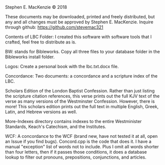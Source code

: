 Stephen E. MacKenzie © 2018

These documents may be downloaded, printed and freely distributed, but any and all changes must be approved by Stephen E. MacKenzie.  Inquire through github: https://github.com/stevemac321 

Contents of LBC Folder:
I created this software with software tools that I crafted, feel free to distribute as is.

BW: stands for Bibleworks.  Copy all three files to your database folder in the Bibleworks install folder.

Logos:  Create a personal book with the lbc.txt.docx file.

Concordance:  Two documents: a concordance and a scripture index of the LBC.

Scholars Edition of the London Baptist Confession.  Rather than just listing the scripture citation references, this verse prints out the full KJV text of the verse as many versions of the Westminster Confession.  However, there is more!  This scholars edition prints out the full text in multiple English, Greek, Latin, and Hebrew versions as well.  

More-Indexes directory contains indexes to the entire Westminister Standards, Keach's Catechism, and the Institutes.

WCF: A concordance to the WCF (brand new, have not tested it at all, open an Issue if you find bugs).  Concord.cpp is the code that does it.  I have a manual "exception" list of words not to include.  Plus I omit all words shorter than four letters, then if it passes those conditions, it does a database lookup to filter out pronouns, prepositions, conjunctions, and articles.
